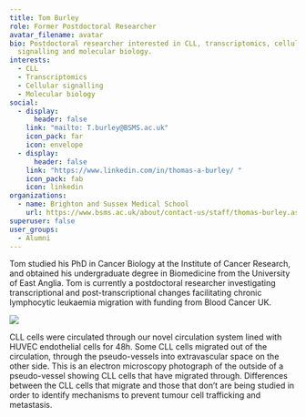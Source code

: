 ```yaml
---
title: Tom Burley
role: Former Postdoctoral Researcher
avatar_filename: avatar
bio: Postdoctoral researcher interested in CLL, transcriptomics, cellular
  signalling and molecular biology.
interests:
  - CLL
  - Transcriptomics
  - Cellular signalling
  - Molecular biology
social:
  - display:
      header: false
    link: "mailto: T.burley@BSMS.ac.uk"
    icon_pack: far
    icon: envelope
  - display:
      header: false
    link: "https://www.linkedin.com/in/thomas-a-burley/ "
    icon_pack: fab
    icon: linkedin
organizations:
  - name: Brighton and Sussex Medical School
    url: https://www.bsms.ac.uk/about/contact-us/staff/thomas-burley.aspx
superuser: false
user_groups:
  - Alumni
---
```

Tom studied his PhD in Cancer Biology at the Institute of Cancer Research, and obtained his undergraduate degree in Biomedicine from the University of East Anglia. Tom is currently a postdoctoral researcher investigating transcriptional and post-transcriptional changes facilitating chronic lymphocytic leukaemia migration with funding from Blood Cancer UK.

![](tomImage.png)

CLL cells were circulated through our novel circulation system lined with HUVEC endothelial cells for 48h. Some CLL cells migrated out of the circulation, through the pseudo-vessels into extravascular space on the other side. This is an electron microscopy photograph of the outside of a pseudo-vessel showing CLL cells that have migrated through. Differences between the CLL cells that migrate and those that don’t are being studied in order to identify mechanisms to prevent tumour cell trafficking and metastasis.